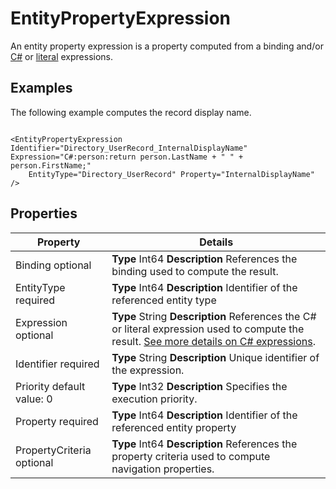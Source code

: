 # EntityPropertyExpression

An entity property expression is a property computed from a binding and/or
[C#](/docs/identitymanager/6.1/identitymanager/integration-guide/toolkit/expressions/index.md) or
[literal](/docs/identitymanager/6.1/identitymanager/integration-guide/toolkit/expressions/index.md)
expressions.

## Examples

The following example computes the record display name.

```

<EntityPropertyExpression Identifier="Directory_UserRecord_InternalDisplayName" Expression="C#:person:return person.LastName + " " + person.FirstName;"
    EntityType="Directory_UserRecord" Property="InternalDisplayName" />

```

## Properties

| Property                  | Details                                                                                                                                                                                                                             |
| ------------------------- | ----------------------------------------------------------------------------------------------------------------------------------------------------------------------------------------------------------------------------------- |
| Binding optional          | **Type** Int64 **Description** References the binding used to compute the result.                                                                                                                                                   |
| EntityType required       | **Type** Int64 **Description** Identifier of the referenced entity type                                                                                                                                                             |
| Expression optional       | **Type** String **Description** References the C# or literal expression used to compute the result. [See more details on C# expressions](/docs/identitymanager/6.1/identitymanager/integration-guide/toolkit/expressions/index.md). |
| Identifier required       | **Type** String **Description** Unique identifier of the expression.                                                                                                                                                                |
| Priority default value: 0 | **Type** Int32 **Description** Specifies the execution priority.                                                                                                                                                                    |
| Property required         | **Type** Int64 **Description** Identifier of the referenced entity property                                                                                                                                                         |
| PropertyCriteria optional | **Type** Int64 **Description** References the property criteria used to compute navigation properties.                                                                                                                              |
